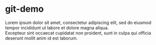 # git-demo

Lorem ipsum dolor sit amet, consectetur adipiscing elit, sed do eiusmod tempor incididunt ut labore et dolore magna aliqua.  
Excepteur sint occaecat cupidatat non proident, sunt in culpa qui officia deserunt mollit anim id est laborum.
